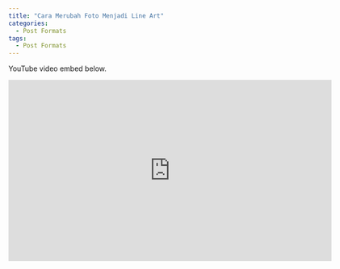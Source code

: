 ```yaml
---
title: "Cara Merubah Foto Menjadi Line Art"
categories:
  - Post Formats
tags:
  - Post Formats
---
```


YouTube video embed below.

<iframe width="640" height="360" src="https://www.youtube-nocookie.com/embed/gZIEDMNTZGE?controls=0&showinfo=0" frameborder="0" allowfullscreen></iframe>
